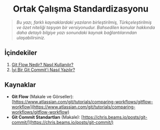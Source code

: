 <h1 align="center">Ortak Çalışma Standardizasyonu</h1>

> _Bu yazı, farklı kaynaklardaki yazıların birleştirilmiş, Türkçeleştirilmiş ve özet niteliği taşıyan bir versiyonudur. Bahsedilen konular hakkında daha detaylı bilgiye yazı sonundaki kaynak bağlantılarından ulaşabilirsiniz._

## İçindekiler

1. [Git Flow Nedir? Nasıl Kullanılır?](https://github.com/ilkaydnc/collaboratio-standardization/blob/main/Git/git-flow.md)
2. [İyi Bir Git Commit'i Nasıl Yazılır?](https://github.com/ilkaydnc/collaboratio-standardization/blob/main/Git/git-commit.md)

## Kaynaklar

- **Git Flow** (Makale ve Görseller): [https://www.atlassian.com/git/tutorials/comparing-workflows/gitflow-workflow](https://www.atlassian.com/git/tutorials/comparing-workflows/gitflow-workflow)
- **Git Commit Standartları** (Makale): [https://chris.beams.io/posts/git-commit/](https://chris.beams.io/posts/git-commit/)
